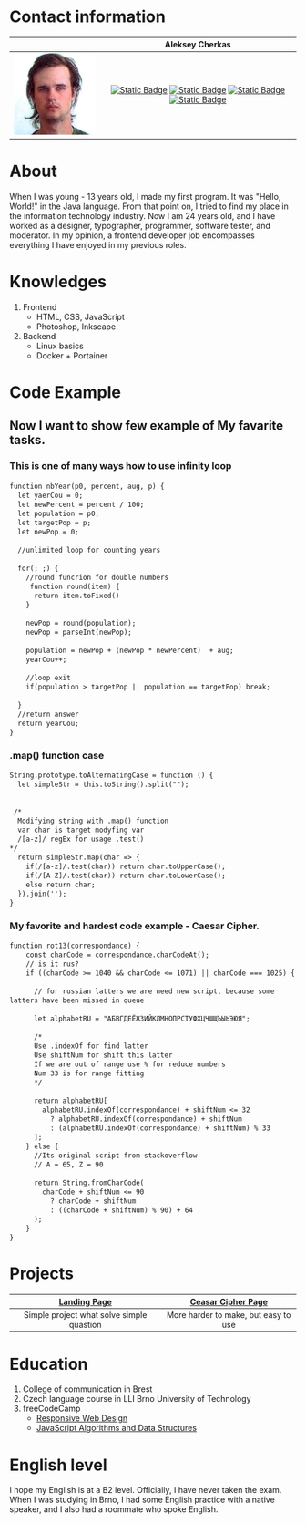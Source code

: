 # Contact information



| | Aleksey Cherkas|
|------|:----:|
| ![My photo](./f13135c9fed8bacf7d666f59f4bf28e85cb9e5ec_full.jpg)  |  [![Static Badge](https://img.shields.io/badge/Email-red)](Aleksey.cherkas99@gmail.com) [![Static Badge](https://img.shields.io/badge/Telegram-blue)](https://t.me/GenryMilligan) [![Static Badge](https://img.shields.io/badge/VK-lightblue)](https://vk.com/aleksey_poster) [![Static Badge](https://img.shields.io/badge/Discord-lightgray)](discordapp.com/users/708753695311134730)| 


# About

When I was young - 13 years old, I made my first program. It was "Hello, World!" in the Java language. From that point on, I tried to find my place in the information technology industry. Now I am 24 years old, and I have worked as a designer, typographer, programmer, software tester, and moderator. In my opinion, a frontend developer job encompasses everything I have enjoyed in my previous roles.

# Knowledges

1. Frontend
    * HTML, CSS, JavaScript
    * Photoshop, Inkscape
2. Backend
    * Linux basics
    * Docker + Portainer

# Code Example

## Now I want to show few example of My favarite tasks.

### This is one of many ways how to use infinity loop

```
function nbYear(p0, percent, aug, p) {
  let yaerCou = 0;
  let newPercent = percent / 100;
  let population = p0;
  let targetPop = p;
  let newPop = 0;
  
  //unlimited loop for counting years

  for(; ;) {
    //round funcrion for double numbers
     function round(item) {
      return item.toFixed()
    }

    newPop = round(population);
    newPop = parseInt(newPop);
    
    population = newPop + (newPop * newPercent)  + aug;
    yearCou++;
 
    //loop exit
    if(population > targetPop || population == targetPop) break;
    
  }
  //return answer
  return yearCou;
}
```
### .map() function case

```
String.prototype.toAlternatingCase = function () {
  let simpleStr = this.toString().split("");
  

 /* 
  Modifying string with .map() function
  var char is target modyfing var
  /[a-z]/ regEx for usage .test()
*/
  return simpleStr.map(char => {
    if(/[a-z]/.test(char)) return char.toUpperCase();
    if(/[A-Z]/.test(char)) return char.toLowerCase();
    else return char;
  }).join('');
}
```

### My favorite and hardest code example - Caesar Cipher.

```
function rot13(correspondance) {
    const charCode = correspondance.charCodeAt();
    // is it rus?
    if ((charCode >= 1040 && charCode <= 1071) || charCode === 1025) {
      
      // for russian latters we are need new script, because some latters have been missed in queue

      let alphabetRU = "АБВГДЕЁЖЗИЙКЛМНОПРСТУФХЦЧШЩЪЫЬЭЮЯ";
      
      /*
      Use .indexOf for find latter
      Use shiftNum for shift this latter
      If we are out of range use % for reduce numbers 
      Num 33 is for range fitting
      */

      return alphabetRU[
        alphabetRU.indexOf(correspondance) + shiftNum <= 32
          ? alphabetRU.indexOf(correspondance) + shiftNum
          : (alphabetRU.indexOf(correspondance) + shiftNum) % 33
      ];
    } else {
      //Its original script from stackoverflow      
      // A = 65, Z = 90

      return String.fromCharCode(
        charCode + shiftNum <= 90
          ? charCode + shiftNum
          : ((charCode + shiftNum) % 90) + 64
      );
    }
}
```

# Projects

|[Landing Page](https://robingooze.github.io/csb-kyvldt/)|[Ceasar Cipher Page](https://robingooze.github.io/csb-5bco2b/)|
|:----------:|:-------:|
| Simple project what solve simple quastion|More harder to make, but easy to use|


# Education
1. College of communication in Brest
2. Czech language course in LLI Brno University of Technology
3. freeCodeCamp
    - [Responsive Web Design](https://freecodecamp.org/certification/TheRedMan/responsive-web-design)
    - [JavaScript Algorithms and Data Structures](https://freecodecamp.org/certification/TheRedMan/javascript-algorithms-and-data-structures)


# English level
I hope my English is at a B2 level. Officially, I have never taken the exam. When I was studying in Brno, I had some English practice with a native speaker, and I also had a roommate who spoke English.
